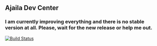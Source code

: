 ## Ajaila Dev Center
### I am currently improving everything and there is no stable version at all. Please, wait for the new release or help me out.

[![Build Status](https://travis-ci.org/mac-r/ajaila.png?branch=master)](https://travis-ci.org/mac-r/ajaila)
